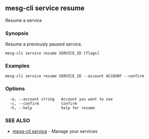 ## mesg-cli service resume

Resume a service

### Synopsis

Resume a previously paused service.

```
mesg-cli service resume SERVICE_ID [flags]
```

### Examples

```
mesg-cli service resume SERVICE_ID --account ACCOUNT --confirm
```

### Options

```
  -a, --account string   Account you want to use
  -c, --confirm          Confirm
  -h, --help             help for resume
```

### SEE ALSO

* [mesg-cli service](mesg-cli_service.md)	 - Manage your services

